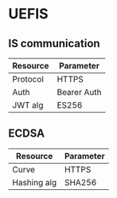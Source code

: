 # UEFIS

## IS communication
| **Resource** | **Parameter** |
|--------------|---------------|
| Protocol     | HTTPS         |
| Auth         | Bearer Auth   |
| JWT alg      | ES256         |

## ECDSA
| **Resource** | **Parameter** |
|--------------|---------------|
| Curve        | HTTPS         |
| Hashing alg  | SHA256        |
